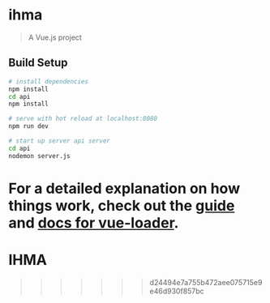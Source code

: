 
# ihma
> A Vue.js project

## Build Setup

``` bash
# install dependencies
npm install
cd api
npm install

# serve with hot reload at localhost:8080
npm run dev

# start up server api server
cd api
nodemon server.js
```

For a detailed explanation on how things work, check out the [guide](http://vuejs-templates.github.io/webpack/) and [docs for vue-loader](http://vuejs.github.io/vue-loader).
=======
# IHMA
>>>>>>> d24494e7a755b472aee075715e9e46d930f857bc
